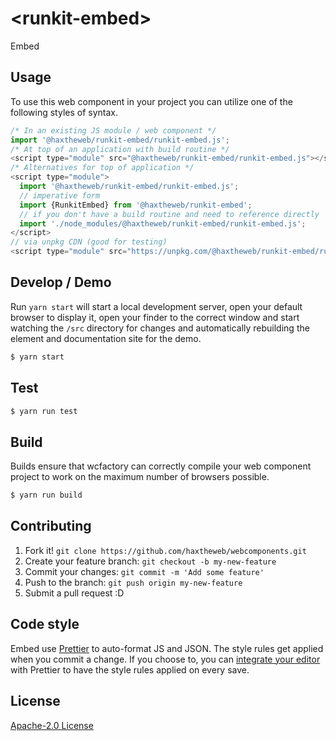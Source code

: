 # &lt;runkit-embed&gt;

Embed
> 

## Usage
To use this web component in your project you can utilize one of the following styles of syntax.

```js
/* In an existing JS module / web component */
import '@haxtheweb/runkit-embed/runkit-embed.js';
/* At top of an application with build routine */
<script type="module" src="@haxtheweb/runkit-embed/runkit-embed.js"></script>
/* Alternatives for top of application */
<script type="module">
  import '@haxtheweb/runkit-embed/runkit-embed.js';
  // imperative form
  import {RunkitEmbed} from '@haxtheweb/runkit-embed';
  // if you don't have a build routine and need to reference directly
  import './node_modules/@haxtheweb/runkit-embed/runkit-embed.js';
</script>
// via unpkg CDN (good for testing)
<script type="module" src="https://unpkg.com/@haxtheweb/runkit-embed/runkit-embed.js"></script>
```

## Develop / Demo
Run `yarn start` will start a local development server, open your default browser to display it, open your finder to the correct window and start watching the `/src` directory for changes and automatically rebuilding the element and documentation site for the demo.
```bash
$ yarn start
```

## Test

```bash
$ yarn run test
```

## Build
Builds ensure that wcfactory can correctly compile your web component project to
work on the maximum number of browsers possible.
```bash
$ yarn run build
```

## Contributing

1. Fork it! `git clone https://github.com/haxtheweb/webcomponents.git`
2. Create your feature branch: `git checkout -b my-new-feature`
3. Commit your changes: `git commit -m 'Add some feature'`
4. Push to the branch: `git push origin my-new-feature`
5. Submit a pull request :D

## Code style

Embed  use [Prettier][prettier] to auto-format JS and JSON.  The style rules get applied when you commit a change.  If you choose to, you can [integrate your editor][prettier-ed] with Prettier to have the style rules applied on every save.

[prettier]: https://github.com/prettier/prettier/
[prettier-ed]: https://github.com/prettier/prettier/#editor-integration
[polyserve]: https://github.com/Polymer/polyserve
[web-component-tester]: https://github.com/Polymer/web-component-tester

## License
[Apache-2.0 License](http://opensource.org/licenses/Apache-2.0)